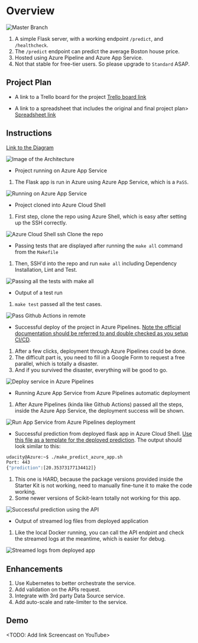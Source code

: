 # Overview

![Master Branch](https://github.com/cnmbnyc/nd082-Azure-Cloud-DevOps-Part-2/actions/workflows/pythonapp.yml/badge.svg)

1. A simple Flask server, with a working endpoint `/predict`, and `/healthcheck`.
1. The `/predict` endpoint can predict the average Boston house price.
1. Hosted using Azure Pipeline and Azure App Service.
1. Not that stable for free-tier users. So please upgrade to `Standard` ASAP.

## Project Plan

* A link to a Trello board for the project
[Trello board link](https://trello.com/invite/b/wtPiIEEs/e6edf332030f4463b3172efb288fa174/web-app-not-free-project)

* A link to a spreadsheet that includes the original and final project plan>
[Spreadsheet link](https://docs.google.com/spreadsheets/d/1wR_a4RVaV_Ui7uC1DCI6BPzD6F1egTSK/edit?usp=sharing&ouid=102356077519799393882&rtpof=true&sd=true)

## Instructions

[Link to the Diagram](https://lucid.app/lucidchart/70aef74f-e955-4a20-b072-ad062e4acbc3/edit?viewport_loc=-11%2C-144%2C3072%2C1455%2C0_0&invitationId=inv_d195e482-2f49-4b93-8dbc-dafe69047d01#https://lucid.app/lucidchart/70aef74f-e955-4a20-b072-ad062e4acbc3/edit?invitationId=inv_d195e482-2f49-4b93-8dbc-dafe69047d01#)

![Image of the Architecture](cloud-architecture.png)

* Project running on Azure App Service

1. The Flask app is run in Azure using Azure App Service, which is a `PaSS`.

![Running on Azure App Service](app-running-in-app-service.png)

* Project cloned into Azure Cloud Shell

1. First step, clone the repo using Azure Shell, which is easy after setting up the SSH correctly.

![Azure Cloud Shell ssh Clone the repo](cloud_shell_ssh_clone.png)

* Passing tests that are displayed after running the `make all` command from the `Makefile`

1. Then, SSH'd into the repo and run `make all` including Dependency Installation, Lint and Test.

![Passing all the tests with `make all`](local_make_all.png)

* Output of a test run

1. `make test` passed all the test cases.

![Pass Github Actions in remote](github_actions_pass.png)

* Successful deploy of the project in Azure Pipelines.  [Note the official documentation should be referred to and double checked as you setup CI/CD](https://docs.microsoft.com/en-us/azure/devops/pipelines/ecosystems/python-webapp?view=azure-devops).

1. After a few clicks, deployment through Azure Pipelines could be done.
1. The difficult part is, you need to fill in a Google Form to request a free parallel, which is totally a disaster.
1. And if you survived the disaster, everything will be good to go.

![Deploy service in Azure Pipelines](deploy-project-in-Azure-Pipelines.png)

* Running Azure App Service from Azure Pipelines automatic deployment

1. After Azure Pipelines (kinda like Github Actions) passed all the steps, inside the Azure App Service, the deployment success will be shown.

![Run App Service from Azure Pipelines deployment](run-app-service-from-pipelines.png)

* Successful prediction from deployed flask app in Azure Cloud Shell.  [Use this file as a template for the deployed prediction](https://github.com/udacity/nd082-Azure-Cloud-DevOps-Starter-Code/blob/master/C2-AgileDevelopmentwithAzure/project/starter_files/flask-sklearn/make_predict_azure_app.sh).
The output should look similar to this:

```bash
udacity@Azure:~$ ./make_predict_azure_app.sh
Port: 443
{"prediction":[20.35373177134412]}
```

1. This one is HARD, because the package versions provided inside the Starter Kit is not working, need to manually fine-tune it to make the code working.
1. Some newer versions of Scikit-learn totally not working for this app.

![Successful prediction using the API](prediction_success.png)

* Output of streamed log files from deployed application

1. Like the local Docker running, you can call the API endpint and check the streamed logs at the meantime, which is easier for debug.

![Streamed logs from deployed app](streamed_log.png)


## Enhancements

1. Use Kubernetes to better orchestrate the service.
1. Add validation on the APIs request.
1. Integrate with 3rd party Data Source service.
1. Add auto-scale and rate-limiter to the service.

## Demo

<TODO: Add link Screencast on YouTube>
